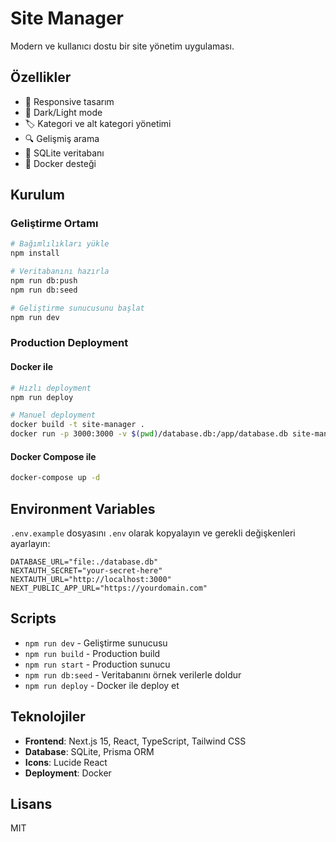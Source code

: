 # Site Manager

Modern ve kullanıcı dostu bir site yönetim uygulaması.

## Özellikler

- 📱 Responsive tasarım
- 🌙 Dark/Light mode
- 🏷️ Kategori ve alt kategori yönetimi
- 🔍 Gelişmiş arama
- 💾 SQLite veritabanı
- 🐳 Docker desteği

## Kurulum

### Geliştirme Ortamı

```bash
# Bağımlılıkları yükle
npm install

# Veritabanını hazırla
npm run db:push
npm run db:seed

# Geliştirme sunucusunu başlat
npm run dev
```

### Production Deployment

#### Docker ile

```bash
# Hızlı deployment
npm run deploy

# Manuel deployment
docker build -t site-manager .
docker run -p 3000:3000 -v $(pwd)/database.db:/app/database.db site-manager
```

#### Docker Compose ile

```bash
docker-compose up -d
```

## Environment Variables

`.env.example` dosyasını `.env` olarak kopyalayın ve gerekli değişkenleri ayarlayın:

```env
DATABASE_URL="file:./database.db"
NEXTAUTH_SECRET="your-secret-here"
NEXTAUTH_URL="http://localhost:3000"
NEXT_PUBLIC_APP_URL="https://yourdomain.com"
```

## Scripts

- `npm run dev` - Geliştirme sunucusu
- `npm run build` - Production build
- `npm run start` - Production sunucu
- `npm run db:seed` - Veritabanını örnek verilerle doldur
- `npm run deploy` - Docker ile deploy et

## Teknolojiler

- **Frontend**: Next.js 15, React, TypeScript, Tailwind CSS
- **Database**: SQLite, Prisma ORM
- **Icons**: Lucide React
- **Deployment**: Docker

## Lisans

MIT